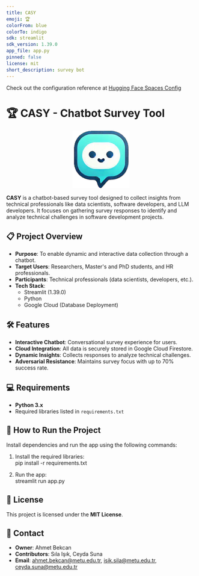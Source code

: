 ```yaml
---
title: CASY
emoji: 🏆
colorFrom: blue
colorTo: indigo
sdk: streamlit
sdk_version: 1.39.0
app_file: app.py
pinned: false
license: mit
short_description: survey bot
---
```


Check out the configuration reference at [Hugging Face Spaces Config](https://huggingface.co/docs/hub/spaces-config-reference)

# 🏆 CASY - Chatbot Survey Tool

<p align="center">
  <img src="logo.png" alt="CASY Logo" width="150"/>
</p>

**CASY** is a chatbot-based survey tool designed to collect insights from technical professionals like data scientists, software developers, and LLM developers. It focuses on gathering survey responses to identify and analyze technical challenges in software development projects.

## 📋 Project Overview

- **Purpose**: To enable dynamic and interactive data collection through a chatbot.  
- **Target Users**: Researchers, Master's and PhD students, and HR professionals.  
- **Participants**: Technical professionals (data scientists, developers, etc.).  
- **Tech Stack**:  
  - Streamlit (1.39.0)  
  - Python  
  - Google Cloud (Database Deployment)  

## 🛠️ Features

- **Interactive Chatbot**: Conversational survey experience for users.  
- **Cloud Integration**: All data is securely stored in Google Cloud Firestore.  
- **Dynamic Insights**: Collects responses to analyze technical challenges.  
- **Adversarial Resistance**: Maintains survey focus with up to 70% success rate.  

## 💻 Requirements

- **Python 3.x**  
- Required libraries listed in `requirements.txt`  


## 🚀 How to Run the Project

Install dependencies and run the app using the following commands:

1. Install the required libraries:  
   pip install -r requirements.txt  

2. Run the app:  
   streamlit run app.py

## 📜 License
This project is licensed under the **MIT License**.

## 👤 Contact

- **Owner**: Ahmet Bekcan  
- **Contributors**: Sıla Işık, Ceyda Suna  
- **Email**: ahmet.bekcan@metu.edu.tr, isik.sila@metu.edu.tr, ceyda.suna@metu.edu.tr
